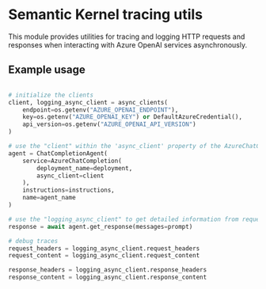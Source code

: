 # Semantic Kernel tracing utils

This module provides utilities for tracing and logging HTTP requests and responses when interacting with Azure OpenAI services asynchronously.

## Example usage

```python

# initialize the clients
client, logging_async_client = async_clients(
    endpoint=os.getenv("AZURE_OPENAI_ENDPOINT"), 
    key=os.getenv("AZURE_OPENAI_KEY") or DefaultAzureCredential(),
    api_version=os.getenv("AZURE_OPENAI_API_VERSION")
)

# use the "client" within the 'async_client' property of the AzureChatCompletion service
agent = ChatCompletionAgent(
    service=AzureChatCompletion(
        deployment_name=deployment,
        async_client=client
    ),
    instructions=instructions,
    name=agent_name
)

# use the "logging_async_client" to get detailed information from request and response
response = await agent.get_response(messages=prompt)

# debug traces
request_headers = logging_async_client.request_headers
request_content = logging_async_client.request_content

response_headers = logging_async_client.response_headers
response_content = logging_async_client.response_content
```
